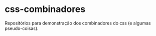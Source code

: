 # css-combinadores
Repositórios para demonstração dos combinadores do css (e algumas pseudo-coisas).
